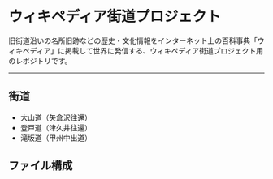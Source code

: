 # ウィキペディア街道プロジェクト

旧街道沿いの名所旧跡などの歴史・文化情報をインターネット上の百科事典「ウィキペディア」に掲載して世界に発信する、ウィキペディア街道プロジェクト用のレポジトリです。

---

## 街道
* 大山道（矢倉沢往還）
* 登戸道（津久井往還）
* 滝坂道（甲州中出道）

## ファイル構成
